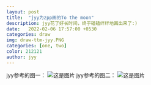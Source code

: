 ```yaml
---
layout: post
title:  "jyy为zpp画的To the moon"
description: jyy花了好长时间，终于磕磕绊绊地画出来了:) 
date:   2022-02-06 17:57:00 +0530
categories: draw
img: draw-ttm-jyy.PNG
categories: [one, two]
color: 212121
author: jyy
---
```

jyy参考的图一：
![这是图片](https://river-1253540008.cos.ap-guangzhou.myqcloud.com/cp100/draw-ttm-origin01.jpg "draw-ttm-origin01")
jyy参考的图二：
![这是图片](https://river-1253540008.cos.ap-guangzhou.myqcloud.com/cp100/draw-ttm-origin02.jpg "draw-ttm-origin02")